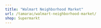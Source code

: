 ```yaml
---
title: "Walmart Neighborhood Market"
url: /tamarac/walmart-neighborhood-market/
shop: Supermarkt
---
```

